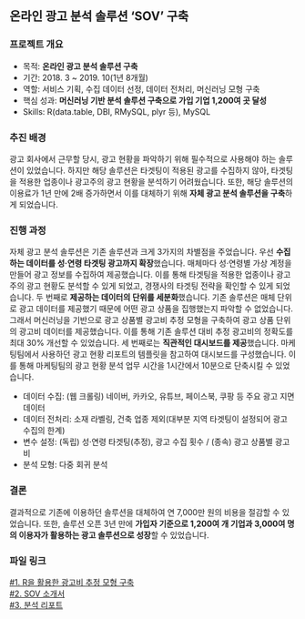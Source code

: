 ## 온라인 광고 분석 솔루션 ‘SOV’ 구축

### 프로젝트 개요
- 목적: **온라인 광고 분석 솔루션 구축**
- 기간: 2018. 3 ~ 2019. 10(1년 8개월)
- 역할: 서비스 기획, 수집 데이터 선정, 데이터 전처리, 머신러닝 모형 구축
- 핵심 성과: **머신러닝 기반 분석 솔루션 구축으로 가입 기업 1,200여 곳 달성**
- Skills: R(data.table, DBI, RMySQL, plyr 등), MySQL

### 추진 배경
광고 회사에서 근무할 당시, 광고 현황을 파악하기 위해 필수적으로 사용해야 하는 솔루션이 있었습니다. 
하지만 해당 솔루션은 타겟팅이 적용된 광고를 수집하지 않아, 타겟팅을 적용한 업종이나 광고주의 광고 현황을 분석하기 어려웠습니다. 
또한, 해당 솔루션의 이용료가 1년 만에 2배 증가하면서 이를 대체하기 위해 **자체 광고 분석 솔루션을 구축**하게 되었습니다.

### 진행 과정
 자체 광고 분석 솔루션은 기존 솔루션과 크게 3가지의 차별점을 주었습니다. 우선 **수집하는 데이터를 성·연령 타겟팅 광고까지 확장**했습니다. 매체마다 성·연령별 가상 계정을 만들어 광고 정보를 수집하여 제공했습니다. 이를 통해 타겟팅을 적용한 업종이나 광고주의 광고 현황도 분석할 수 있게 되었고, 경쟁사의 타겟팅 전략을 확인할 수 있게 되었습니다. 두 번째로 **제공하는 데이터의 단위를 세분화**했습니다. 기존 솔루션은 매체 단위로 광고 데이터를 제공했기 때문에 어떤 광고 상품을 집행했는지 파악할 수 없었습니다. 그래서 머신러닝을 기반으로 광고 상품별 광고비 추정 모형을 구축하여 광고 상품 단위의 광고비 데이터를 제공했습니다. 이를 통해 기존 솔루션 대비 추정 광고비의 정확도를 최대 30% 개선할 수 있었습니다. 세 번째로는 **직관적인 대시보드를 제공**했습니다. 마케팅팀에서 사용하던 광고 현황 리포트의 템플릿을 참고하여 대시보드를 구성했습니다. 이를 통해 마케팅팀의 광고 현황 분석 업무 시간을 1시간에서 10분으로 단축시킬 수 있었습니다.

- 데이터 수집: (웹 크롤링) 네이버, 카카오, 유튜브, 페이스북, 쿠팡 등 주요 광고 지면 데이터
- 데이터 전처리: 소재 라벨링, 건축 업종 제외(대부분 지역 타겟팅이 설정되어 광고 수집의 한계)
- 변수 설정: (독립) 성·연령 타겟팅(추정), 광고 수집 횟수 / (종속) 광고 상품별 광고비
- 분석 모형: 다중 회귀 분석

### 결론
 결과적으로 기존에 이용하던 솔루션을 대체하여 연 7,000만 원의 비용을 절감할 수 있었습니다. 
 또한, 솔루션 오픈 3년 만에 **가입자 기준으로 1,200여 개 기업과 3,000여 명의 이용자가 활용하는 광고 솔루션으로 성장**할 수 있었습니다.

### 파일 링크
[#1. R을 활용한 광고비 추정 모형 구축](https://github.com/hyewon0403/online-advertising-analysis-solution-SOV/blob/master/SOV_naver_brandingDA.R)\
[#2. SOV 소개서](https://github.com/hyewon0403/online-advertising-analysis-solution-SOV/blob/master/SOV%20%EC%86%8C%EA%B0%9C%EC%84%9C.pdf)\
[#3. 분석 리포트](https://github.com/hyewon0403/online-advertising-analysis-solution-SOV/blob/master/2020%20%EC%98%A8%EB%9D%BC%EC%9D%B8%20%EA%B4%91%EA%B3%A0%EB%B9%84%20%EA%B2%B0%EC%82%B0.pdf)
